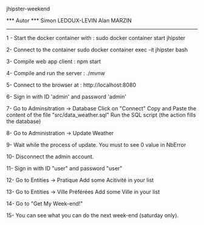 jhipster-weekend

*** Autor ***
    Simon LEDOUX-LEVIN
    Alan MARZIN
*************

1 - Start the docker container with :
    sudo docker container start jhipster

2- Connect to the container
    sudo docker container exec -it jhipster bash

3- Compile web app client : 
    npm start

4- Compile and run the server : 
    ./mvnw

5- Connect to the browser at : http://localhost:8080

6- Sign in with ID 'admin' and password 'admin'

7- Go to Adminsitration -> Database 
   Click on "Connect"
   Copy and Paste the content of the file "src/data_weather.sql"
   Run the SQL script (the action fills the database)

8- Go to Administration -> Update Weather

9- Wait while the process of update.
   You must to see 0 value in NbError

10- Disconnect the admin account.

11- Sign in with ID "user" and password "user"

12- Go to Entities -> Pratique
    Add some Acitivité in your list 

13- Go to Entities -> Ville Préférées
    Add some Ville in your list

14- Go to "Get My Week-end!"

15- You can see what you can do the next week-end (saturday only).


    